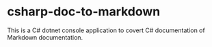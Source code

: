 # csharp-doc-to-markdown
This is a C# dotnet console application to covert C# documentation of Markdown documentation.
